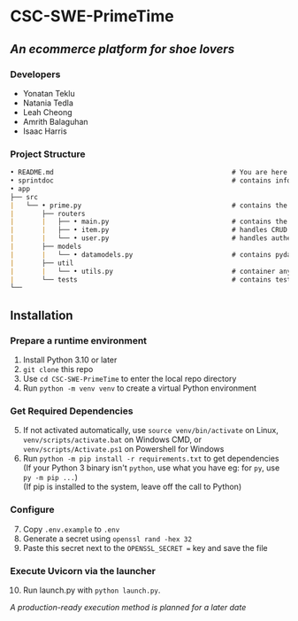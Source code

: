 # CSC-SWE-PrimeTime

## _An ecommerce platform for shoe lovers_

### Developers

- Yonatan Teklu
- Natania Tedla
- Leah Cheong
- Amrith Balaguhan
- Isaac Harris

### Project Structure

```md
• README.md                                             # You are here
• sprintdoc                                             # contains information about project sprints
• app
├── src
|   └── • prime.py                                      # contains the FastAPI app and event coroutines
|       ├── routers
|       |   ├── • main.py                               # contains the standard routes for the application
|       |   ├── • item.py                               # handles CRUD routes for items
|       |   └── • user.py                               # handles authentication and registration
|       ├── models
|       |   └── • datamodels.py                         # contains pydantic models for validation
|       ├── util
|       |   └── • utils.py                              # container any misc. utilities for reuse
|       └── tests                                       # contains testclient code
└──
```

## Installation

### Prepare a runtime environment

1. Install Python 3.10 or later
2. `git clone` this repo
3. Use `cd CSC-SWE-PrimeTime` to enter the local repo directory
4. Run `python -m venv venv` to create a virtual Python environment


### Get Required Dependencies

5. If not activated automatically, use `source venv/bin/activate` on Linux,
   `venv/scripts/activate.bat` on Windows CMD,
   or `venv/scripts/Activate.ps1` on Powershell for Windows
6. Run `python -m pip install -r requirements.txt` to get dependencies <br>
   (If your Python 3 binary isn't `python`, use what you have eg: for `py`, use `py -m pip ...`) <br>
   (If pip is installed to the system, leave off the call to Python)
   

### Configure

7. Copy `.env.example` to `.env`
8. Generate a secret using `openssl rand -hex 32`
9. Paste this secret next to the `OPENSSL_SECRET =` key and save the file


### Execute Uvicorn via the launcher

10. Run launch.py with `python launch.py`. 

*A production-ready execution method is planned for a later date*